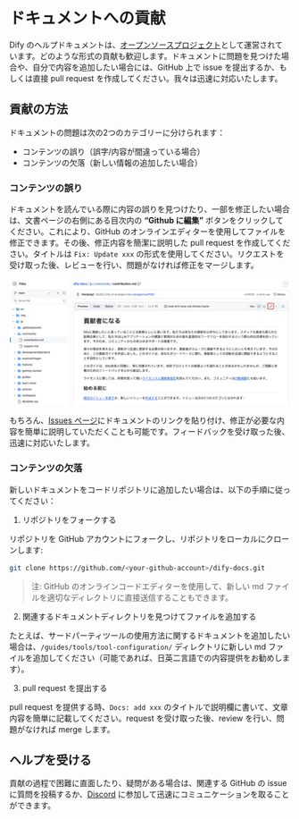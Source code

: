 # ドキュメントへの貢献

Dify のヘルプドキュメントは、[オープンソースプロジェクト](https://github.com/langgenius/dify-docs)として運営されています。どのような形式の貢献も歓迎します。ドキュメントに問題を見つけた場合や、自分で内容を追加したい場合には、GitHub 上で issue を提出するか、もしくは直接 pull request を作成してください。我々は迅速に対応いたします。

## 貢献の方法

ドキュメントの問題は次の2つのカテゴリーに分けられます：

* コンテンツの誤り（誤字/内容が間違っている場合）
* コンテンツの欠落（新しい情報の追加したい場合）

### コンテンツの誤り

ドキュメントを読んでいる際に内容の誤りを見つけたり、一部を修正したい場合は、文書ページの右側にある目次内の **“Github に編集”** ボタンをクリックしてください。これにより、GitHub のオンラインエディターを使用してファイルを修正できます。その後、修正内容を簡潔に説明した pull request を作成してください。タイトルは `Fix: Update xxx` の形式を使用してください。リクエストを受け取った後、レビューを行い、問題がなければ修正をマージします。

![](../.gitbook/assets/jp-docs-contribution.png)

もちろん、[Issues ページ](https://github.com/langgenius/dify-docs/issues)にドキュメントのリンクを貼り付け、修正が必要な内容を簡単に説明していただくことも可能です。フィードバックを受け取った後、迅速に対応いたします。

### コンテンツの欠落

新しいドキュメントをコードリポジトリに追加したい場合は、以下の手順に従ってください：

1. リポジトリをフォークする

リポジトリを GitHub アカウントにフォークし、リポジトリをローカルにクローンします:

```bash
git clone https://github.com/<your-github-account>/dify-docs.git
```

> 注: GitHub のオンラインコードエディターを使用して、新しい md ファイルを適切なディレクトリに直接送信することもできます。

2. 関連するドキュメントディレクトリを見つけてファイルを追加する

たとえば、サードパーティツールの使用方法に関するドキュメントを追加したい場合は、`/guides/tools/tool-configuration/` ディレクトリに新しい md ファイルを追加してください（可能であれば、日英二言語での内容提供をお勧めします）。

3. pull request を提出する

pull request を提供する時、`Docs: add xxx` のタイトルで説明欄に書いて、文章内容を簡単に記載してください。request を受け取った後、review を行い、問題がなければ merge します。

## ヘルプを受ける

貢献の過程で困難に直面したり、疑問がある場合は、関連する GitHub の issue に質問を投稿するか、[Discord](https://discord.gg/AhzKf7dNgk) に参加して迅速にコミュニケーションを取ることができます。
